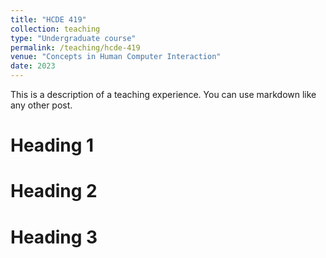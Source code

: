 ```yaml
---
title: "HCDE 419"
collection: teaching
type: "Undergraduate course"
permalink: /teaching/hcde-419
venue: "Concepts in Human Computer Interaction"
date: 2023
---
```


This is a description of a teaching experience. You can use markdown like any other post.

Heading 1
======

Heading 2
======

Heading 3
======
